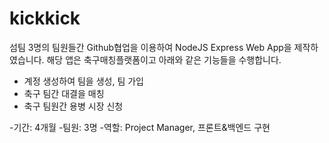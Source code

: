 # kickkick
섬팀 3명의 팀원들간 Github협업을 이용하여 NodeJS Express Web App을 제작하였습니다.
해당 앱은 축구매칭플랫폼이고 아래와 같은 기능들을 수행합니다.
- 계정 생성하여 팀을 생성, 팀 가입 
- 축구 팀간 대결을 매칭
- 축구 팀원간 용병 시장 신청


-기간: 4개월
-팀원: 3명
-역할: Project Manager, 프론트&백엔드 구현
